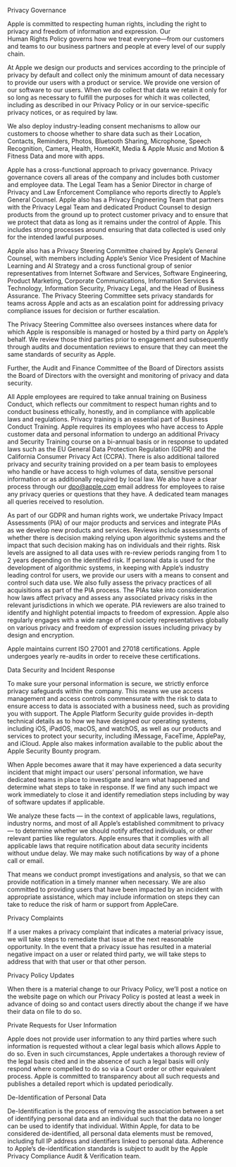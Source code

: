 Privacy Governance

Apple is committed to respecting human rights, including the right to privacy and freedom of information and expression. Our Human Rights Policy governs how we treat everyone—from our customers and teams to our business partners and people at every level of our supply chain.


At Apple we design our products and services according to the principle of privacy by default and collect only the minimum amount of data necessary to provide our users with a product or service. We provide one version of our software to our users. When we do collect that data we retain it only for so long as necessary to fulfill the purposes for which it was collected, including as described in our Privacy Policy or in our service-specific privacy notices, or as required by law.

We also deploy industry-leading consent mechanisms to allow our customers to choose whether to share data such as their Location, Contacts, Reminders, Photos, Bluetooth Sharing, Microphone, Speech Recognition, Camera, Health, HomeKit, Media & Apple Music and Motion & Fitness Data and more with apps. 

Apple has a cross-functional approach to privacy governance. Privacy governance covers all areas of the company and includes both customer and employee data. The Legal Team has a Senior Director in charge of Privacy and Law Enforcement Compliance who reports directly to Apple’s General Counsel. Apple also has a Privacy Engineering Team that partners with the Privacy Legal Team and dedicated Product Counsel to design products from the ground up to protect customer privacy and to ensure that we protect that data as long as it remains under the control of Apple. This includes strong processes around ensuring that data collected is used only for the intended lawful purposes. 

Apple also has a Privacy Steering Committee chaired by Apple’s General Counsel, with members including Apple’s Senior Vice President of Machine Learning and AI Strategy and a cross functional group of senior representatives from Internet Software and Services, Software Engineering, Product Marketing, Corporate Communications, Information Services & Technology, Information Security, Privacy Legal, and the Head of Business Assurance. The Privacy Steering Committee sets privacy standards for teams across Apple and acts as an escalation point for addressing privacy compliance issues for decision or further escalation. 

The Privacy Steering Committee also oversees instances where data for which Apple is responsible is managed or hosted by a third party on Apple’s behalf. We review those third parties prior to engagement and subsequently through audits and documentation reviews to ensure that they can meet the same standards of security as Apple.

Further, the Audit and Finance Committee of the Board of Directors assists the Board of Directors with the oversight and monitoring of privacy and data security.

All Apple employees are required to take annual training on Business Conduct, which reflects our commitment to respect human rights and to conduct business ethically, honestly, and in compliance with applicable laws and regulations. Privacy training is an essential part of Business Conduct Training. Apple requires its employees who have access to Apple customer data and personal information to undergo an additional Privacy and Security Training course on a bi-annual basis or in response to updated laws such as the EU General Data Protection Regulation (GDPR) and the California Consumer Privacy Act (CCPA). There is also additional tailored privacy and security training provided on a per team basis to employees who handle or have access to high volumes of data, sensitive personal information or as additionally required by local law. We also have a clear process through our dpo@apple.com email address for employees to raise any privacy queries or questions that they have. A dedicated team manages all queries received to resolution.

As part of our GDPR and human rights work, we undertake Privacy Impact Assessments (PIA) of our major products and services and integrate PIAs as we develop new products and services. Reviews include assessments of whether there is decision making relying upon algorithmic systems and the impact that such decision making has on individuals and their rights. Risk levels are assigned to all data uses with re-review periods ranging from 1 to 2 years depending on the identified risk. If personal data is used for the development of algorithmic systems, in keeping with Apple’s industry leading control for users, we provide our users with a means to consent and control such data use. We also fully assess the privacy practices of all acquisitions as part of the PIA process. The PIAs take into consideration how laws affect privacy and assess any associated privacy risks in the relevant jurisdictions in which we operate. PIA reviewers are also trained to identify and highlight potential impacts to freedom of expression. Apple also regularly engages with a wide range of civil society representatives globally on various privacy and freedom of expression issues including privacy by design and encryption. 

Apple maintains current ISO 27001 and 27018 certifications. Apple undergoes yearly re-audits in order to receive these certifications.

Data Security and Incident Response

To make sure your personal information is secure, we strictly enforce privacy safeguards within the company. This means we use access management and access controls commensurate with the risk to data to ensure access to data is associated with a business need, such as providing you with support. The Apple Platform Security guide provides in-depth technical details as to how we have designed our operating systems, including iOS, iPadOS, macOS, and watchOS, as well as our products and services to protect your security, including iMessage, FaceTime, ApplePay, and iCloud. Apple also makes information available to the public about the Apple Security Bounty program.

When Apple becomes aware that it may have experienced a data security incident that might impact our users’ personal information, we have dedicated teams in place to investigate and learn what happened and determine what steps to take in response. If we find any such impact we work immediately to close it and identify remediation steps including by way of software updates if applicable.

We analyze these facts — in the context of applicable laws, regulations, industry norms, and most of all Apple’s established commitment to privacy — to determine whether we should notify affected individuals, or other relevant parties like regulators. Apple ensures that it complies with all applicable laws that require notification about data security incidents without undue delay. We may make such notifications by way of a phone call or email.

That means we conduct prompt investigations and analysis, so that we can provide notification in a timely manner when necessary. We are also committed to providing users that have been impacted by an incident with appropriate assistance, which may include information on steps they can take to reduce the risk of harm or support from AppleCare.

Privacy Complaints

If a user makes a privacy complaint that indicates a material privacy issue, we will take steps to remediate that issue at the next reasonable opportunity. In the event that a privacy issue has resulted in a material negative impact on a user or related third party, we will take steps to address that with that user or that other person.

Privacy Policy Updates 

When there is a material change to our Privacy Policy, we’ll post a notice on the website page on which our Privacy Policy is posted at least a week in advance of doing so and contact users directly about the change if we have their data on file to do so. 

Private Requests for User Information 

Apple does not provide user information to any third parties where such information is requested without a clear legal basis which allows Apple to do so. Even in such circumstances, Apple undertakes a thorough review of the legal basis cited and in the absence of such a legal basis will only respond where compelled to do so via a Court order or other equivalent process. Apple is committed to transparency about all such requests and publishes a detailed report which is updated periodically.

De-Identification of Personal Data

De-Identification is the process of removing the association between a set of identifying personal data and an individual such that the data no longer can be used to identify that individual. Within Apple, for data to be considered de-identified, all personal data elements must be removed, including full IP address and identifiers linked to personal data. Adherence to Apple’s de-identification standards is subject to audit by the Apple Privacy Compliance Audit & Verification team.